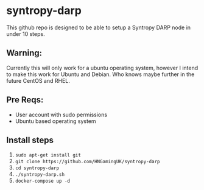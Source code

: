 # syntropy-darp

This github repo is designed to be able to setup a Syntropy DARP node in under 10 steps.

## Warning:
Currently this will only work for a ubuntu operating system, however I intend to make this work for Ubuntu and Debian. 
Who knows maybe further in the future CentOS and RHEL.

## Pre Reqs:
- User account with sudo permissions
- Ubuntu based operating system

## Install steps
1. `sudo apt-get install git`
2. `git clone https://github.com/HNGamingUK/syntropy-darp`
3. `cd syntropy-darp`
4. `./syntropy-darp.sh`
5. `docker-compose up -d`
